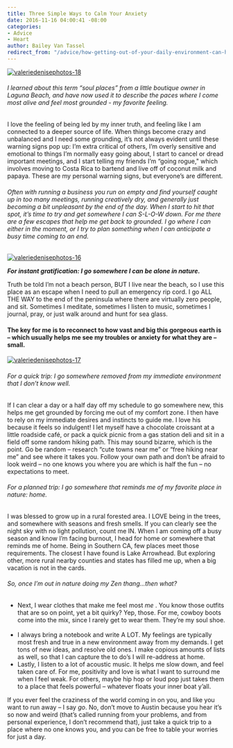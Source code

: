 ```yaml
---
title: Three Simple Ways to Calm Your Anxiety
date: 2016-11-16 04:00:41 -08:00
categories:
- Advice
- Heart
author: Bailey Van Tassel
redirect_from: "/advice/how-getting-out-of-your-daily-environment-can-help-your-anxiety-levels/"
---
```


[![valeriedenisephotos-18](https://yellow-blog-images.imgix.net/2016/11/ValerieDenisePhotos-182.jpg)](https://yellow-blog-images.imgix.net/2016/11/ValerieDenisePhotos-182.jpg)

###### I learned about this term “soul places” from a little boutique owner in Laguna Beach, and have now used it to describe the paces where I come most alive and feel most grounded - my favorite feeling.

I love the feeling of being led by my inner truth, and feeling like I am connected to a deeper source of life. When things become crazy and unbalanced and I need some grounding, it’s not always evident until these warning signs pop up: I’m extra critical of others, I’m overly sensitive and emotional to things I’m normally easy going about, I start to cancel or dread important meetings, and I start telling my friends I’m “going rogue," which involves moving to Costa Rica to bartend and live off of coconut milk and papaya. These are my personal warning signs, but everyone’s are different.

###### Often with running a business you run on empty and find yourself caught up in too many meetings, running creatively dry, and generally just becoming a bit unpleasant by the end of the day. When I start to hit that spot, it’s time to try and get somewhere I can S-L-O-W down. For me there are a few escapes that help me get back to grounded. I go where I can either in the moment, or I try to plan something when I can anticipate a busy time coming to an end.

[![valeriedenisephotos-16](https://yellow-blog-images.imgix.net/2016/11/ValerieDenisePhotos-162.jpg)](https://yellow-blog-images.imgix.net/2016/11/ValerieDenisePhotos-162.jpg)

_**For instant gratification: I go somewhere I can be alone in nature.**_

Truth be told I’m not a beach person, BUT I live near the beach, so I use this place as an escape when I need to pull an emergency rip cord. I go ALL THE WAY to the end of the peninsula where there are virtually zero people, and sit. Sometimes I meditate, sometimes I listen to music, sometimes I journal, pray, or just walk around and hunt for sea glass.

#### The key for me is to reconnect to how vast and big this gorgeous earth is – which usually helps me see my troubles or anxiety for what they are – small.

[![valeriedenisephotos-17](https://yellow-blog-images.imgix.net/2016/11/ValerieDenisePhotos-173.jpg)](https://yellow-blog-images.imgix.net/2016/11/ValerieDenisePhotos-173.jpg)

###### For a quick trip: I go somewhere removed from my immediate environment that I don’t know well.

If I can clear a day or a half day off my schedule to go somewhere new, this helps me get grounded by forcing me out of my comfort zone. I then have to rely on my immediate desires and instincts to guide me. I love his because it feels so indulgent! I let myself have a chocolate croissant at a little roadside café, or pack a quick picnic from a gas station deli and sit in a field off some random hiking path. This may sound bizarre, which is the point. Go be random – research “cute towns near me” or “free hiking near me” and see where it takes you. Follow your own path and don’t be afraid to look weird – no one knows you where you are which is half the fun – no expectations to meet.

###### For a planned trip: I go somewhere that reminds me of my favorite place in nature: home.

I was blessed to grow up in a rural forested area. I LOVE being in the trees, and somewhere with seasons and fresh smells. If you can clearly see the night sky with no light pollution, count me IN. When I am coming off a busy season and know I’m facing burnout, I head for home or somewhere that reminds me of home. Being in Southern CA, few places meet those requirements. The closest I have found is Lake Arrowhead. But exploring other, more rural nearby counties and states has filled me up, when a big vacation is not in the cards.  

###### So, once I’m out in nature doing my Zen thang...then what?

*   Next, I wear clothes that make me feel most _me_ . You know those outfits that are so on point, yet a bit quirky? Yep, those. For me, cowboy boots come into the mix, since I rarely get to wear them. They’re my soul shoe.  
*   I always bring a notebook and write A LOT. My feelings are typically most fresh and true in a new environment away from my demands. I get tons of new ideas, and resolve old ones. I make copious amounts of lists as well, so that I can capture the to do’s I will re-address at home.
*   Lastly, I listen to a lot of acoustic music. It helps me slow down, and feel taken care of. For me, positivity and love is what I want to surround me when I feel weak. For others, maybe hip hop or loud pop just takes them to a place that feels powerful – whatever floats your inner boat y’all.

If you ever feel the craziness of the world coming in on you, and like you want to run away – I say _go_. No, don’t move to Austin because you hear it’s so now and weird (that’s called running from your problems, and from personal experience, I don’t recommend that), just take a quick trip to a place where no one knows you, and you can be free to table your worries for just a day.
